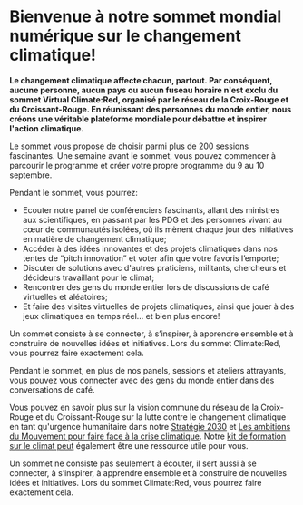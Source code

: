 # Bienvenue à notre sommet mondial numérique sur le changement climatique!

**Le changement climatique affecte chacun, partout. Par conséquent, aucune personne, aucun pays ou aucun fuseau horaire n'est exclu du sommet Virtual Climate:Red, organisé par le réseau de la Croix-Rouge et du Croissant-Rouge. En réunissant des personnes du monde entier, nous créons une véritable plateforme mondiale pour débattre et inspirer l'action climatique.**

Le sommet vous propose de choisir parmi plus de 200 sessions fascinantes. Une semaine avant le sommet, vous pouvez commencer à parcourir le programme et créer votre propre programme du 9 au 10 septembre.

Pendant le sommet, vous pourrez:
* Ecouter notre panel de conférenciers fascinants, allant des ministres aux scientifiques, en passant par les PDG et des personnes vivant au cœur de communautés isolées, où ils mènent chaque jour des initiatives en matière de changement climatique; 
* Accéder à des idées innovantes et des projets climatiques dans nos tentes de “pitch innovation” et voter afin que votre favoris l’emporte; 
* Discuter de solutions avec d'autres praticiens, militants, chercheurs et décideurs travaillant pour le climat; 
* Rencontrer des gens du monde entier lors de discussions de café virtuelles et aléatoires; 
* Et faire des visites virtuelles de projets climatiques, ainsi que jouer à des jeux climatiques en temps réel… et bien plus encore!

Un sommet consiste à se connecter, à s’inspirer, à apprendre ensemble et à construire de nouvelles idées et initiatives. Lors du sommet Climate:Red, vous pourrez faire exactement cela.


Pendant le sommet, en plus de nos panels, sessions et ateliers attrayants, vous pouvez vous connecter avec des gens du monde entier dans des conversations de café.

Vous pouvez en savoir plus sur la vision commune du réseau de la Croix-Rouge et du Croissant-Rouge sur la lutte contre le changement climatique en tant qu'urgence humanitaire dans notre [Stratégie 2030](https://future-rcrc.com/strategy-2030/) et [Les ambitions du Mouvement pour faire face à la crise climatique](https://media.ifrc.org/ifrc/wp-content/uploads/sites/5/2020/02/Movement-Climate-Ambitions-2020-final.pdf). Notre [kit de formation sur le climat peut](https://www.climatecentre.org/training/) également être une ressource utile pour vous.

Un sommet ne consiste pas seulement à écouter, il sert aussi à se connecter, à s’inspirer, à apprendre ensemble et à construire de nouvelles idées et initiatives. Lors du sommet Climate:Red, vous pourrez faire exactement cela.


